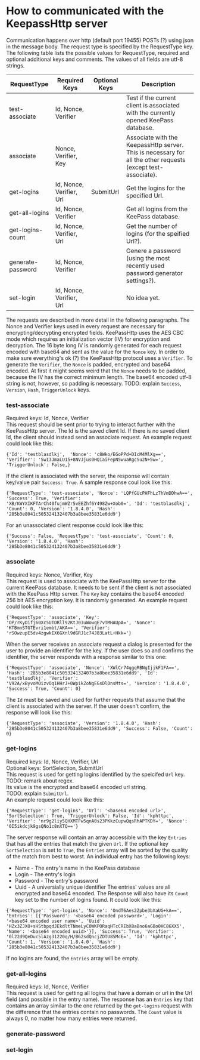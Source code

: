 # How to communicated with the KeepassHttp server

Communication happens over http (default port 19455) POSTs (?) using json in the message body.
The request type is specified by the RequestType key.
The following table lists the possible values for RequestType, required and optional additional keys and comments.
The values of all fields are utf-8 strings.

|RequestType      |Required Keys           |Optional Keys|Description|
|-----------------|------------------------|-------------|-----------|
|test-associate   |Id, Nonce, Verifier     |             |Test if the current client is associated with the currently opened KeePass database.                        |
|associate        |Nonce, Verifier, Key    |             |Associate with the KeepassHttp server. This is necessary for all the other requests (except test-associate).|
|get-logins       |Id, Nonce, Verifier, Url|SubmitUrl    |Get the logins for the specified Url.                                                                       |
|get-all-logins   |Id, Nonce, Verifier     |             |Get all logins from the KeePass database.                                                                   |
|get-logins-count |Id, Nonce, Verifier, Url|             |Get the number of logins (for the speified Url?).                                                           |
|generate-password|Id, Nonce, Verifier     |             |Genere a password (using the most recently used password generator settings?).                              |
|set-login        |Id, Nonce, Verifier, Url|             |No idea yet.                                                                                                |

The requests are described in more detail in the following paragraphs.
The Nonce and Verifier keys used in every request are necessary for encrypting/decrypting encrypted fields.
KeePassHttp uses the AES CBC mode which requires an initialization vector (IV) for encryption and decryption.
The 16 byte long IV is randomly generated for each request encoded with base64 and sent as the value for the `Nonce` key.
In order to make sure everything's ok (?) the KeePassHttp protocol uses a `Verifier`.
To generate the `Verifier`, the `Nonce` is padded, encrypted and base64 encoded.
At first it might seems weird that the `Nonce` needs to be padded, because the IV has the correct minimum length.
The base64 encoded utf-8 string is not, however, so padding is necessary.
TODO: explain `Success`, `Version`, `Hash`, `TriggerUnlock` keys.

### test-associate
Required keys: Id, Nonce, Verifier  
This request should be sent prior to trying to interact further with the KeePassHttp server.
The Id is the saved client Id.
If there is no saved client Id, the client should instead send an associate request.
An example request could look like this:
```
{'Id': 'testblasdlkj',  'Nonce': 'c8Wko/EGoPPd+DIcM4MlXg==', 'Verifier': 'SwI3JmaLU15+8NVJjus0HQ1aiFepN5wuaRgcSu2N+5w=', 'TriggerUnlock': False,}
```
If the client is associated with the server, the response will contain key/value pair `Success: True`.
A sample response coul look like this:
```
{'RequestType': 'test-associate', 'Nonce': 'LQPfGUcPHFhLz7hVmDDhwA==', 'Success': True, 'Verifier': 'XB/KWYXIKFTArCh40fujmWZr5vEEZhf6Y498Zw+Xob0=', 'Id': 'testblasdlkj', 'Count': 0, 'Version': '1.8.4.0', 'Hash': '285b3e8041c505324132407b3a8bee35831e6dd9'}
```
For an unassociated client response could look like this:
```
{'Success': False, 'RequestType': 'test-associate', 'Count': 0, 'Version': '1.8.4.0', 'Hash': '285b3e8041c505324132407b3a8bee35831e6dd9'}
```

### associate
Required keys: Nonce, Verifier, Key  
This request is used to associate with the KeePassHttp server for the current KeePass database.
It needs to be sent if the client is not associated  with the KeePass Http server.
The `Key` key contains the base64 encoded 256 bit AES encryption key.
It is randomly generated.
An example request could look like this:
```
{'RequestType': 'associate', 'Key': 'OP/rKyOifj60Xc5UTORll92KtJ03uWowqE7vTMHAUpA=', 'Nonce': 'KTBmnSTGTEvri1embt/AKA==', 'Verifier': 'rSOwzupE5dv4zgwkIX6GXnl9dGRJ1c74J83LatL+Hkk='} 
```
When the server receives an associate request a dialog is presented for the user to provide an identifier for the key.
If the user does so and confirms the identifier, the server responds with a response similar to this one:
```
{'RequestType': 'associate', 'Nonce': 'XWlCr74qgqRBNgIjjkF1FA==', 'Hash': '285b3e8041c505324132407b3a8bee35831e6dd9', 'Id': 'testblasdlkj', 'Verifier': 'V92A/xByvoMOizvOq1HHrJ+0WpikZoNgEGsDlOnsMts=', 'Version': '1.8.4.0', 'Success': True, 'Count': 0}
```
The `Id` must be saved and used for further requests that assume that the client is associated with the server.
If the user doesn't confirm, the response will look like this:
```
{'RequestType': 'associate', 'Version': '1.8.4.0', 'Hash': '285b3e8041c505324132407b3a8bee35831e6dd9', 'Success': False, 'Count': 0}
```

### get-logins
Required keys: Id, Nonce, Verifier, Url  
Optional keys: SortSelection, SubmitUrl  
This request is used for getting logins identified by the speicifed `Url` key.  
TODO: remark about regex.  
Its value is the encrypted and base64 encoded url string.  
TODO: explain `SubmitUrl`.  
An example request could look like this:
```
{'RequestType': 'get-logins', 'Url': '<base64 encoded url>', 'SortSelection': True, 'TriggerUnlock': False, 'Id': 'kphttpc', 'Verifier': 'nr9g2liy5QHXMTFw5qnA0s23PKkzCupwQqsRhAPTKDY=', 'Nonce': '0I5ikdcjk9gsQNo1c8nXTQ=='}
```
The server response will contain an array accessible with the key `Entries` that has all the entries that match the given `Url`.
If the optional key `SortSelection` is set to `True`, the `Entries` array will be sorted by the quality of the match from best to worst.
An individual entry has the following keys:
* Name - The entry's name in the KeePass database
* Login - The entry's login
* Password - The entry's password
* Uuid - A universially unique identifier
The entries' values are all encrypted and base64 encoded.
The Response will also have its `Count` key set to the number of logins found.
It could look like this:
```
{'RequestType': 'get-logins', 'Nonce': 'OndT6Aes2Zpbe3bXaUG+kA==', 'Entries': [{'Password': '<base64 encoded password>', 'Login': '<base64 encoded user name>', 'Uuid': 'HZx3ZJXO+sHStbpqdJEkdltTNmeLyC0WKPORaqHTcCREbX8aBno6aGBo0HC86XX5', 'Name': '<base64 encoded uuid>'}], 'Success': True, 'Verifier': '0l22d9QeDuc5lAzg31220q/H/B62sdQncjZDTU85McE=', 'Id': 'kphttpc', 'Count': 1, 'Version': '1.8.4.0', 'Hash': '285b3e8041c505324132407b3a8bee35831e6dd9'}
```
If no logins are found, the `Entries` array will be empty.

### get-all-logins
Required keys: Id, Nonce, Verifier  
This request is used for getting all logins that have a domain or url in the Url field (and possible in the entry name).
The response has an `Entries` key that contains an array similar to the one returned by the `get-logins` request with the difference that the entries contain no passwords.
The `Count` value is always 0, no matter how many entries were returned.

### generate-password
### set-login
